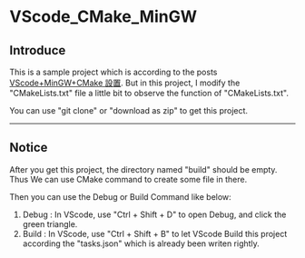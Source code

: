 # VScode_CMake_MinGW
## Introduce
This is a sample project which is according to the posts
[VScode+MinGW+CMake 設置](https://eloquent-semolina-12335f.netlify.app/post/win10-vscode-mingw-cmake/). But in this project, I modify the "CMakeLists.txt" file a little bit to observe the function of "CMakeLists.txt".

You can use "git clone" or "download as zip" to get this project.

---
## Notice
After you get this project, the directory named "build" should be empty. Thus We can use CMake command to create some file in there.

Then you can use the Debug or Build Command like below:
1. Debug : In VScode, use "Ctrl + Shift + D" to open Debug, and click the green triangle.
2. Build : In VScode, use "Ctrl + Shift + B" to let VScode Build this project according the "tasks.json" which is already been writen rightly.